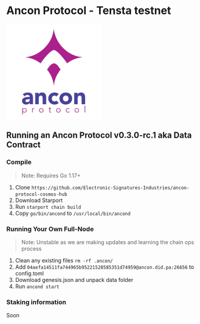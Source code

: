 # Ancon Protocol - Tensta testnet

<img  src="https://raw.githubusercontent.com/Electronic-Signatures-Industries/ancon-protocol/main/specs/AnconProtocoLogo.jpg" align="center" width="250" />

## Running an Ancon Protocol v0.3.0-rc.1 aka Data Contract

### Compile

> Note: Requires Go 1.17+

1. Clone `https://github.com/Electronic-Signatures-Industries/ancon-protocol-cosmos-hub`
2. Download Starport
3. Run `starport chain build`
4. Copy `go/bin/ancond` to `/usr/local/bin/ancond`

### Running Your Own Full-Node

> Note: Unstable as we are making updates and learning the chain ops process

1. Clean any existing files `rm -rf .ancon/`
2. Add `04aefa14511fa744965b95221528585351d74959@ancon.did.pa:26656` to config.toml
3. Download genesis.json and unpack data folder
4. Run `ancond start`

### Staking information

Soon
